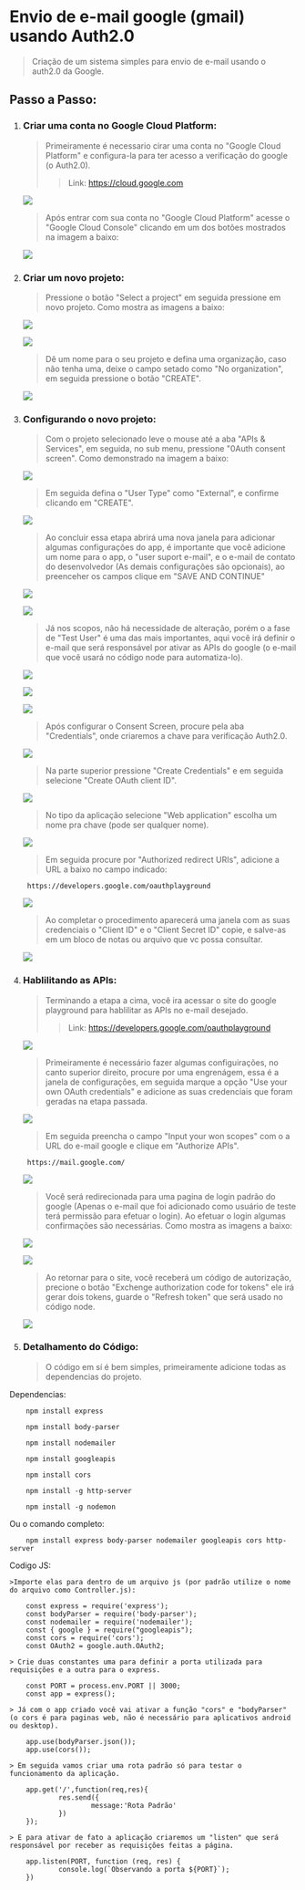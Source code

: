 # Envio de e-mail google (gmail) usando Auth2.0

> Criação de um sistema simples para envio de 
> e-mail usando o auth2.0 da Google.

## Passo a Passo:

1. ### Criar uma conta no Google Cloud Platform:

    > Primeiramente é necessario cirar uma conta no "Google Cloud Platform" e configura-la para ter acesso a verificação do google (o Auth2.0). 
    >> Link: https://cloud.google.com

    <img src="https://github.com/WindiestPick/send-gmail-auth2/blob/master/assets/img/GoogleCloudLogin1.png"></img>

    > Após entrar com sua conta no "Google Cloud Platform" acesse o "Google Cloud Console" clicando em um dos botões mostrados na imagem a baixo:

    <img src="https://github.com/WindiestPick/send-gmail-auth2/blob/master/assets/img/GoogleCloudConsole.png"></img>

2. ### Criar um novo projeto:
    
    > Pressione o botão "Select a project" em seguida pressione em novo projeto. Como mostra as imagens a baixo:

    <img src="https://github.com/WindiestPick/send-gmail-auth2/blob/master/assets/img/GoogleCloudProject1.png"></img>

    <img src="https://github.com/WindiestPick/send-gmail-auth2/blob/master/assets/img/GoogleCloudProject2.png"></img>

    > Dê um nome para o seu projeto e defina uma organização, caso não tenha uma, deixe o campo setado como "No organization", em seguida pressione o botão "CREATE".

    <img src="https://github.com/WindiestPick/send-gmail-auth2/blob/master/assets/img/GoogleCloudProject3.png"></img>

3. ### Configurando o novo projeto:

    > Com o projeto selecionado leve o mouse até a aba "APIs & Services", em seguida, no sub menu, pressione "0Auth consent screen". Como demonstrado na imagem a baixo:

    <img src="https://github.com/WindiestPick/send-gmail-auth2/blob/master/assets/img/GoogleCloudConfig1.png"></img>

    > Em seguida defina o "User Type" como "External", e confirme clicando em "CREATE".

    <img src="https://github.com/WindiestPick/send-gmail-auth2/blob/master/assets/img/GoogleCloudConfig2.png"></img>

    > Ao concluir essa etapa abrirá uma nova janela para adicionar algumas configurações do app, é importante que você adicione um nome para o app, o "user suport e-mail", e o e-mail de contato do desenvolvedor (As demais configurações são opcionais), ao preenceher os campos clique em "SAVE AND CONTINUE"

    <img src="https://github.com/WindiestPick/send-gmail-auth2/blob/master/assets/img/GoogleCloudConfig3.png"></img>

    <img src="https://github.com/WindiestPick/send-gmail-auth2/blob/master/assets/img/GoogleCloudConfig4.png"></img>

    > Já nos scopos, não há necessidade de alteração, porém o a fase de "Test User" é uma das mais importantes, aqui você irá definir o e-mail que será responsável por ativar as APIs do google (o e-mail que você usará no código node para automatiza-lo).

    <img src="https://github.com/WindiestPick/send-gmail-auth2/blob/master/assets/img/GoogleCloudConfig5.png"></img>

    <img src="https://github.com/WindiestPick/send-gmail-auth2/blob/master/assets/img/GoogleCloudConfig6.png"></img>

    <img src="https://github.com/WindiestPick/send-gmail-auth2/blob/master/assets/img/GoogleCloudConfig7.png"></img>

    > Após configurar o Consent Screen, procure pela aba "Credentials", onde criaremos a chave para verificação Auth2.0.
    
    <img src="https://github.com/WindiestPick/send-gmail-auth2/blob/master/assets/img/GoogleCloudConfig8.png"></img>
    
    > Na parte superior pressione "Create Credentials" e em seguida selecione "Create OAuth client ID".

    <img src="https://github.com/WindiestPick/send-gmail-auth2/blob/master/assets/img/GoogleCloudConfig9.png"></img>

    > No tipo da aplicação selecione "Web application" escolha um nome pra chave (pode ser qualquer nome).

    <img src="https://github.com/WindiestPick/send-gmail-auth2/blob/master/assets/img/GoogleCloudConfig10.png"></img>
    
    > Em seguida procure por "Authorized redirect URIs", adicione a URL a baixo no campo indicado:

        https://developers.google.com/oauthplayground

    <img src="https://github.com/WindiestPick/send-gmail-auth2/blob/master/assets/img/GoogleCloudConfig11.png"></img>

    > Ao completar o procedimento aparecerá uma janela com as suas credenciais o "Client ID" e o "Client Secret ID" copie, e salve-as em um bloco de notas ou arquivo que vc possa consultar.

    <img src="https://github.com/WindiestPick/send-gmail-auth2/blob/master/assets/img/GoogleCloudConfig12.png"></img>

4. ### Hablilitando as APIs:

    > Terminando a etapa a cima, você ira acessar o site do google playground para hablilitar as APIs no e-mail desejado.
    >> Link:  https://developers.google.com/oauthplayground

    <img src="https://github.com/WindiestPick/send-gmail-auth2/blob/master/assets/img/GoogleDevelopers1.png"></img>

    > Primeiramente é necessário fazer algumas configuirações, no canto superior direito, procure por uma engrenágem, essa é a janela de configurações, em seguida marque a opção "Use your own OAuth credentials" e adicione as suas credenciais que foram geradas na etapa passada.

    <img src="https://github.com/WindiestPick/send-gmail-auth2/blob/master/assets/img/GoogleDevelopers2.png"></img>

    > Em seguida preencha o campo "Input your won scopes" com o a URL do e-mail google e clique em "Authorize APIs".
                
        https://mail.google.com/

    <img src="https://github.com/WindiestPick/send-gmail-auth2/blob/master/assets/img/GoogleDevelopers3.png"></img>

    > Você será redirecionada para uma pagina de login padrão do google (Apenas o e-mail que foi adicionado como usuário de teste terá permissão para efetuar o login). Ao efetuar o login algumas confirmações são necessárias. Como mostra as imagens a baixo: 

    <img src="https://github.com/WindiestPick/send-gmail-auth2/blob/master/assets/img/GoogleDevelopers4.png"></img>

    <img src="https://github.com/WindiestPick/send-gmail-auth2/blob/master/assets/img/GoogleDevelopers5.png"></img>

    > Ao retornar para o site, você receberá um código de autorização, precione o botão "Exchenge authorization code for tokens" ele irá gerar dois tokens, guarde o "Refresh token" que será usado no código node.

    <img src="https://github.com/WindiestPick/send-gmail-auth2/blob/master/assets/img/GoogleDevelopers6.png"></img>

5. ### Detalhamento do Código:
    
    > O código em sí é bem simples, primeiramente adicione todas as dependencias do projeto.

Dependencias:

        npm install express
>
        npm install body-parser
>
        npm install nodemailer
>
        npm install googleapis
>
        npm install cors
>
        npm install -g http-server
>
        npm install -g nodemon

Ou o comando completo:

        npm install express body-parser nodemailer googleapis cors http-server

Codigo JS:
>
    >Importe elas para dentro de um arquivo js (por padrão utilize o nome do arquivo como Controller.js):

        const express = require('express');
        const bodyParser = require('body-parser');
        const nodemailer = require('nodemailer');
        const { google } = require("googleapis");
        const cors = require('cors');
        const OAuth2 = google.auth.OAuth2;
>   
    > Crie duas constantes uma para definir a porta utilizada para requisições e a outra para o express.

        const PORT = process.env.PORT || 3000;
        const app = express();
>
    > Já com o app criado você vai ativar a função "cors" e "bodyParser" (o cors é para paginas web, não é necessário para aplicativos android ou desktop).

        app.use(bodyParser.json());
        app.use(cors());

> 
    > Em seguida vamos criar uma rota padrão só para testar o funcionamento da aplicação.

        app.get('/',function(req,res){
                res.send({
                        message:'Rota Padrão'
                })
        });
>
    > E para ativar de fato a aplicação criaremos um "listen" que será responsável por receber as requisições feitas a página.

        app.listen(PORT, function (req, res) {
                console.log(`Observando a porta ${PORT}`);
        })